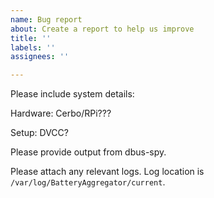 ```yaml
---
name: Bug report
about: Create a report to help us improve
title: ''
labels: ''
assignees: ''

---
```


Please include system details:

Hardware: Cerbo/RPi???

Setup: DVCC?

Please provide output from dbus-spy.

Please attach any relevant logs. Log location is `/var/log/BatteryAggregator/current`.
